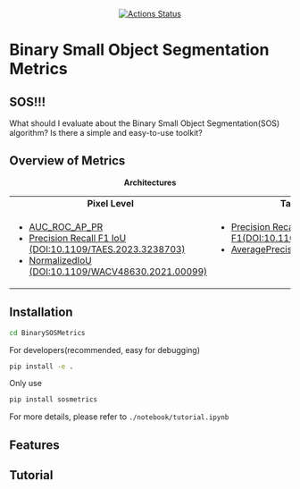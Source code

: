<p align="center">
<!-- <a href="https://badge.fury.io/py/yapf"><img alt="PyPI Version" src="https://badge.fury.io/py/yapf.svg"></a> -->
<a href="https://github.com/google/yapf/actions/workflows/pre-commit.yml"><img alt="Actions Status" src="https://github.com/google/yapf/actions/workflows/pre-commit.yml/badge.svg"></a>

</p>

# Binary Small Object Segmentation Metrics
## SOS!!!
What should I evaluate about the Binary Small Object Segmentation(SOS) algorithm? Is there a simple and easy-to-use toolkit?

## Overview of Metrics

<div align="center">
  <b>Architectures</b>
</div>
<table align="center">
  <tbody>
    <tr align="center" valign="bottom">
      <td>
        <b>Pixel Level</b>
      </td>
      <td>
        <b>Target Level</b>
      </td>
      <td>
        <b>Hybrid</b>
      </td>
    </tr>
    <tr valign="top">
      <td>
        <ul>
            <li><a href="sosmetrics/metrics/pixel_auc_roc_ap_pr.py">AUC_ROC_AP_PR</a></li>
            <li><a href="sosmetrics/metrics/pixel_pre_rec_f1_iou.py">Precision Recall F1 IoU (DOI:10.1109/TAES.2023.3238703)</a></li>
            <li><a href="sosmetrics/metrics/pixel_normalized_iou.py">NormalizedIoU (DOI:10.1109/WACV48630.2021.00099)</a></li>
      </ul>
      </td>
      <td>
        <ul>
          <li><a href="sosmetrics/metrics/target_pre_rec_f1.py">Precision Recall F1(DOI:10.1109/TAES.2022.3159308)</a></li>
                    <li><a href="sosmetrics/metrics/target_ap.py">AveragePrecision(Ours)</a></li>
        </ul>
      </td>
      <td>
        <ul>
          <li><a href="sosmetrics/metrics/hybrid_pd_fa.py">Pd_Fa (DOI:10.1109/TIP.2022.3199107)</a></li>
            <li><a href="sosmetrics/metrics/hybrid_roc_pd_fa.py">ROC Pd_Fa</a></li>
            <li><a href="sosmetrics/metrics/hybrid_normalized_iou.py">Target Normalized IoU (Ours)</a></li>
        </ul>
      </td>
    </tr>
</td>
    </tr>
  </tbody>
</table>

## Installation
```bash
cd BinarySOSMetrics
```
For developers(recommended, easy for debugging)
```bash
pip install -e .
```
Only use
```bash
pip install sosmetrics
```
For more details, please refer to `./notebook/tutorial.ipynb`
## Features

## Tutorial
